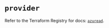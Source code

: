 # `provider`

Refer to the Terraform Registry for docs: [`azuread`](https://registry.terraform.io/providers/hashicorp/azuread/2.49.0/docs).
